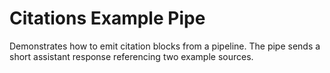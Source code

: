 # Citations Example Pipe

Demonstrates how to emit citation blocks from a pipeline. The pipe sends a short assistant response referencing two example sources.
